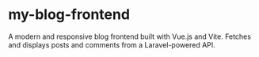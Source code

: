 # my-blog-frontend
A modern and responsive blog frontend built with Vue.js and Vite. Fetches and displays posts and comments from a Laravel-powered API.
